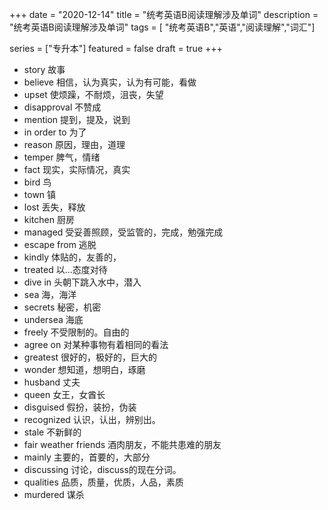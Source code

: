 +++
date = "2020-12-14"
title = "统考英语B阅读理解涉及单词"
description = "统考英语B阅读理解涉及单词"
tags = [ "统考英语B","英语","阅读理解","词汇"]
 
series = ["专升本"]
featured = false
draft = true 
+++

* story 故事
* believe 相信，认为真实，认为有可能，看做
* upset 使烦躁，不耐烦，沮丧，失望
* disapproval 不赞成
* mention 提到，提及，说到
* in order to 为了 
* reason 原因，理由，道理
* temper 脾气，情绪
* fact 现实，实际情况，真实
* bird 鸟
* town 镇
* lost 丢失，释放
* kitchen 厨房
* managed 受妥善照顾，受监管的，完成，勉强完成
* escape from 逃脱
* kindly 体贴的，友善的，
* treated 以...态度对待
* dive in 头朝下跳入水中，潜入
* sea 海，海洋
* secrets 秘密，机密
* undersea 海底
* freely 不受限制的。自由的
* agree on 对某种事物有着相同的看法
* greatest 很好的，极好的，巨大的
* wonder 想知道，想明白，琢磨
* husband 丈夫
* queen 女王，女酋长
* disguised 假扮，装扮，伪装
* recognized 认识，认出，辨别出。
* stale 不新鲜的
* fair weather friends  酒肉朋友，不能共患难的朋友
* mainly 主要的，首要的，大部分
* discussing 讨论，discuss的现在分词。
* qualities 品质，质量，优质，人品，素质
* murdered 谋杀
